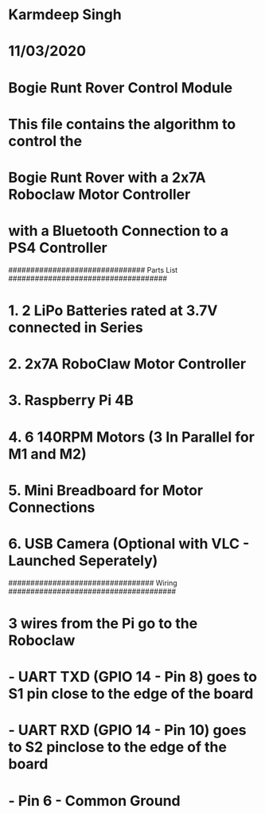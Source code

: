 # Karmdeep Singh
# 11/03/2020
# Bogie Runt Rover Control Module

# This file contains the algorithm to control the
# Bogie Runt Rover with a 2x7A Roboclaw Motor Controller
# with a Bluetooth Connection to a PS4 Controller 

############################### Parts List ####################################

# 1. 2 LiPo Batteries rated at 3.7V connected in Series
# 2. 2x7A RoboClaw Motor Controller
# 3. Raspberry Pi 4B 
# 4. 6 140RPM Motors (3 In Parallel for M1 and M2)
# 5. Mini Breadboard for Motor Connections
# 6. USB Camera (Optional with VLC - Launched Seperately)

 
################################# Wiring ######################################
# 3 wires from the Pi go to the Roboclaw
# - UART TXD (GPIO 14 - Pin 8) goes to S1 pin close to the edge of the board
# - UART RXD (GPIO 14 - Pin 10) goes to S2  pinclose to the edge of the board
# - Pin 6 - Common Ground
